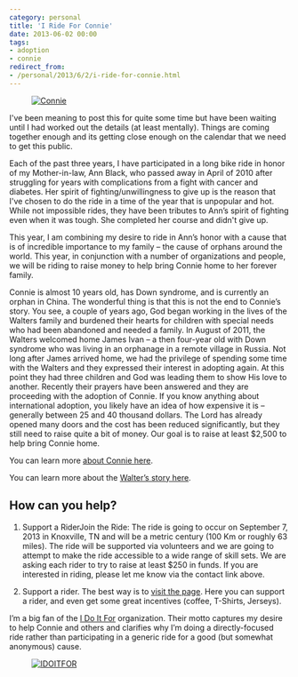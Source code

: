 ```yaml
---
category: personal
title: 'I Ride For Connie'
date: 2013-06-02 00:00
tags:
- adoption
- connie
redirect_from:
- /personal/2013/6/2/i-ride-for-connie.html
---
```


<figure class="align-center" style="width: 400px">
  <a href="{{ site.url }}{{ site.baseurl }}/images/Connie.jpg"><img src="{{ site.url }}{{ site.baseurl }}/images/Connie.jpg" alt="Connie"></a>
</figure>

I've been meaning to post this for quite some time but have been waiting until I had worked out the details (at least mentally). Things are coming together enough and its getting close enough on the calendar that we need to get this public.

Each of the past three years, I have participated in a long bike ride in honor of my Mother-in-law, Ann Black, who passed away in April of 2010 after struggling for years with complications from a fight with cancer and diabetes. Her spirit of fighting/unwillingness to give up is the reason that I've chosen to do the ride in a time of the year that is unpopular and hot. While not impossible rides, they have been tributes to Ann’s spirit of fighting even when it was tough. She completed her course and didn't give up.

This year, I am combining my desire to ride in Ann’s honor with a cause that is of incredible importance to my family – the cause of orphans around the world. This year, in conjunction with a number of organizations and people, we will be riding to raise money to help bring Connie home to her forever family.

Connie is almost 10 years old, has Down syndrome, and is currently an orphan in China.  The wonderful thing is that this is not the end to Connie’s story. You see, a couple of years ago, God began working in the lives of the Walters family and burdened their hearts for children with special needs who had been abandoned and needed a family. In August of 2011, the Walters welcomed home James Ivan – a then four-year old with Down syndrome who was living in an orphanage in a remote village in Russia. Not long after James arrived home, we had the privilege of spending some time with the Walters and they expressed their interest in adopting again. At this point they had three children and God was leading them to show His love to another. Recently their prayers have been answered and they are proceeding with the adoption of Connie. If you know anything about international adoption, you likely have an idea of how expensive it is – generally between 25 and 40 thousand dollars. The Lord has already opened many doors and the cost has been reduced significantly, but they still need to raise quite a bit of money. Our goal is to raise at least $2,500 to help bring Connie home.

You can learn more [about Connie here](http://reecesrainbow.org/?s=connie).

You can learn more about the [Walter’s story here](http://www.wonderfullymadebyhim.blogspot.com/).

## How can you help?

1. Support a RiderJoin the Ride: The ride is going to occur on September 7, 2013 in Knoxville, TN and will be a metric century (100 Km or roughly 63 miles). The ride will be supported via volunteers and we are going to attempt to make the ride accessible to a wide range of skill sets. We are asking each rider to try to raise at least $250 in funds. If you are interested in riding, please let me know via the contact link above.

2. Support a rider. The best way is to [visit the page](http://idoitfor.org/connie). Here you can support a rider, and even get some great incentives (coffee, T-Shirts, Jerseys).

I’m a big fan of the [I Do It For](http://idoitfor.org) organization. Their motto captures my desire to help Connie and others and clarifies why I’m doing a directly-focused ride rather than participating in a generic ride for a good (but somewhat anonymous) cause.

<figure class="align-center">
  <a href="{{ site.url }}{{ site.baseurl }}/images/notadiasease.jpg"><img src="{{ site.url }}{{ site.baseurl }}/images/notadiasease.jpg" alt="IDOITFOR"></a>
</figure>